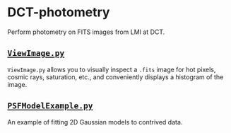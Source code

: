 # DCT-photometry
Perform photometry on FITS images from LMI at DCT.

[`ViewImage.py`](ViewImage.py)
-----------

`ViewImage.py` allows you to visually inspect a `.fits` image for hot pixels, cosmic rays, saturation, etc., and conveniently displays a histogram of the image.

[`PSFModelExample.py`](PSFModelExample.py)
-------------------

An example of fitting 2D Gaussian models to contrived data.
